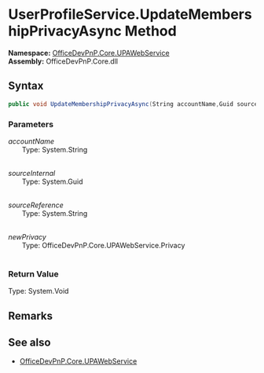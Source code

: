 # UserProfileService.UpdateMembershipPrivacyAsync Method  
  

**Namespace:** [OfficeDevPnP.Core.UPAWebService](OfficeDevPnP.Core.UPAWebService.md)  
**Assembly:** OfficeDevPnP.Core.dll  
## Syntax
```C#
public void UpdateMembershipPrivacyAsync(String accountName,Guid sourceInternal,String sourceReference,Privacy newPrivacy)
```
### Parameters
*accountName*  
&emsp;&emsp;Type: System.String  
&emsp;&emsp;  
  
*sourceInternal*  
&emsp;&emsp;Type: System.Guid  
&emsp;&emsp;  
  
*sourceReference*  
&emsp;&emsp;Type: System.String  
&emsp;&emsp;  
  
*newPrivacy*  
&emsp;&emsp;Type: OfficeDevPnP.Core.UPAWebService.Privacy  
&emsp;&emsp;  
  
### Return Value
Type: System.Void  

## Remarks 

## See also
- [OfficeDevPnP.Core.UPAWebService](OfficeDevPnP.Core.UPAWebService.md)
